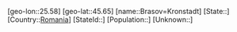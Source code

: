 ﻿---
location: [45.65,25.58]
type: City
tags:
- geo/City


SpocWebEntityId: 29318
isDeleted: false
confidential: public

---
[geo-lon::25.58]
[geo-lat::45.65]
[name::Brasov=Kronstadt]
[State::]
[Country::[Romania](geo/Continent/Europe/Romania.md)]
[StateId::]
[Population::]
[Unknown::]

